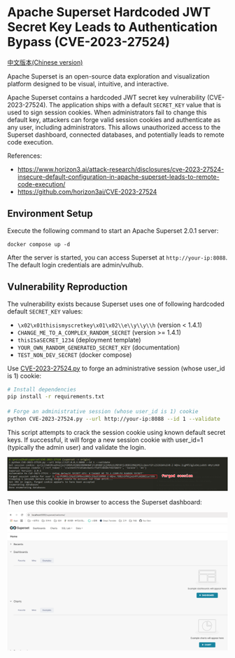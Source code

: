 # Apache Superset Hardcoded JWT Secret Key Leads to Authentication Bypass (CVE-2023-27524)

[中文版本(Chinese version)](README.zh-cn.md)

Apache Superset is an open-source data exploration and visualization platform designed to be visual, intuitive, and interactive.

Apache Superset contains a hardcoded JWT secret key vulnerability (CVE-2023-27524). The application ships with a default `SECRET_KEY` value that is used to sign session cookies. When administrators fail to change this default key, attackers can forge valid session cookies and authenticate as any user, including administrators. This allows unauthorized access to the Superset dashboard, connected databases, and potentially leads to remote code execution.

References:

- <https://www.horizon3.ai/attack-research/disclosures/cve-2023-27524-insecure-default-configuration-in-apache-superset-leads-to-remote-code-execution/>
- <https://github.com/horizon3ai/CVE-2023-27524>

## Environment Setup

Execute the following command to start an Apache Superset 2.0.1 server:

```
docker compose up -d
```

After the server is started, you can access Superset at `http://your-ip:8088`. The default login credentials are admin/vulhub.

## Vulnerability Reproduction

The vulnerability exists because Superset uses one of following hardcoded default `SECRET_KEY` values:

- `\x02\x01thisismyscretkey\x01\x02\\e\\y\\y\\h` (version < 1.4.1)
- `CHANGE_ME_TO_A_COMPLEX_RANDOM_SECRET` (version >= 1.4.1)
- `thisISaSECRET_1234` (deployment template)
- `YOUR_OWN_RANDOM_GENERATED_SECRET_KEY` (documentation)
- `TEST_NON_DEV_SECRET` (docker compose)

Use [CVE-2023-27524.py](CVE-2023-27524.py) to forge an administrative session (whose user_id is 1) cookie:

```bash
# Install dependencies
pip install -r requirements.txt

# Forge an administrative session (whose user_id is 1) cookie
python CVE-2023-27524.py --url http://your-ip:8088 --id 1 --validate
```

This script attempts to crack the session cookie using known default secret keys. If successful, it will forge a new session cookie with user_id=1 (typically the admin user) and validate the login.

![](1.png)

Then use this cookie in browser to access the Superset dashboard:

![](2.png)
